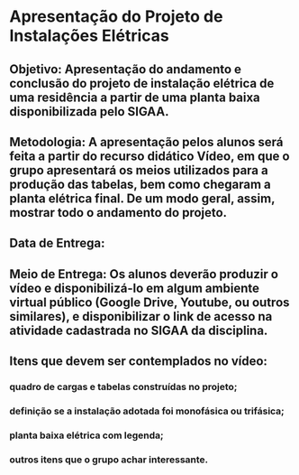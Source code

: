 # Apresentação do Projeto de Instalações Elétricas


## Objetivo: Apresentação do andamento e conclusão do projeto de instalação elétrica de uma residência a partir de uma planta baixa disponibilizada pelo SIGAA.

## Metodologia: A apresentação pelos alunos será feita a partir do recurso didático Vídeo, em que o grupo apresentará os meios utilizados para a produção das tabelas, bem como chegaram a planta elétrica final. De um modo geral, assim, mostrar todo o andamento do projeto.

## Data de Entrega: 

## Meio de Entrega: Os alunos deverão produzir o vídeo e disponibilizá-lo em algum ambiente virtual público (Google Drive, Youtube, ou outros similares), e disponibilizar o link de acesso na atividade cadastrada no SIGAA da disciplina.

## Itens que devem ser contemplados no vídeo:
### quadro de cargas e tabelas construídas no projeto;

### definição se a instalação adotada foi monofásica ou trifásica;

### planta baixa elétrica com legenda;

### outros itens que o grupo achar interessante.

